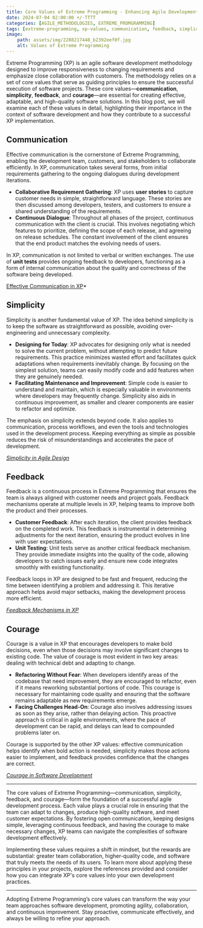 ```yaml
---
title: Core Values of Extreme Programming - Enhancing Agile Development 
date: 2024-07-04 02:00:00 +/-TTTT
categories: [AGILE_METHODOLOGIES, EXTREME_PROMGRAMMING]
tags: [extreme-programming, xp-values, communication, feedback, simplicity, courage, devops]
image:
    path: assets/img/2288217448_b2392eef0f.jpg
    alt: Values of Extreme Programming
---
```


Extreme Programming (XP) is an agile software development methodology designed to improve responsiveness to changing requirements and emphasize close collaboration with customers. The methodology relies on a set of core values that serve as guiding principles to ensure the successful execution of software projects. These core values—**communication**, **simplicity**, **feedback**, and **courage**—are essential for creating effective, adaptable, and high-quality software solutions. In this blog post, we will examine each of these values in detail, highlighting their importance in the context of software development and how they contribute to a successful XP implementation.

## Communication

Effective communication is the cornerstone of Extreme Programming, enabling the development team, customers, and stakeholders to collaborate efficiently. In XP, communication takes several forms, from initial requirements gathering to the ongoing dialogues during development iterations.

- **Collaborative Requirement Gathering**: XP uses **user stories** to capture customer needs in simple, straightforward language. These stories are then discussed among developers, testers, and customers to ensure a shared understanding of the requirements.
- **Continuous Dialogue**: Throughout all phases of the project, continuous communication with the client is crucial. This involves negotiating which features to prioritize, defining the scope of each release, and agreeing on release schedules. The constant involvement of the client ensures that the end product matches the evolving needs of users.

In XP, communication is not limited to verbal or written exchanges. The use of **unit tests** provides ongoing feedback to developers, functioning as a form of internal communication about the quality and correctness of the software being developed.

[Effective Communication in XP](https://extremeprogrammingalliance.com/about-extreme-programming-xp/extreme-programming-xp-values/#:~:text=At%20the%20heart%20of%20XP,the%20same%20objectives%20and%20focus.)*

## Simplicity

Simplicity is another fundamental value of XP. The idea behind simplicity is to keep the software as straightforward as possible, avoiding over-engineering and unnecessary complexity.

- **Designing for Today**: XP advocates for designing only what is needed to solve the current problem, without attempting to predict future requirements. This practice minimizes wasted effort and facilitates quick adaptations when requirements inevitably change. By focusing on the simplest solution, teams can easily modify code and add features when they are genuinely needed.
- **Facilitating Maintenance and Improvement**: Simple code is easier to understand and maintain, which is especially valuable in environments where developers may frequently change. Simplicity also aids in continuous improvement, as smaller and clearer components are easier to refactor and optimize.

The emphasis on simplicity extends beyond code. It also applies to communication, process workflows, and even the tools and technologies used in the development process. Keeping everything as simple as possible reduces the risk of misunderstandings and accelerates the pace of development.

*[Simplicity in Agile Design](https://chrisdaviescoach.medium.com/simplicity-the-least-understood-agile-principle-ad1406a85248)*

## Feedback

Feedback is a continuous process in Extreme Programming that ensures the team is always aligned with customer needs and project goals. Feedback mechanisms operate at multiple levels in XP, helping teams to improve both the product and their processes.

- **Customer Feedback**: After each iteration, the client provides feedback on the completed work. This feedback is instrumental in determining adjustments for the next iteration, ensuring the product evolves in line with user expectations.
- **Unit Testing**: Unit tests serve as another critical feedback mechanism. They provide immediate insights into the quality of the code, allowing developers to catch issues early and ensure new code integrates smoothly with existing functionality.

Feedback loops in XP are designed to be fast and frequent, reducing the time between identifying a problem and addressing it. This iterative approach helps avoid major setbacks, making the development process more efficient.

*[Feedback Mechanisms in XP](https://www.unhcr.org/innovation/10-steps-to-setting-up-an-effective-feedback-mechanism/)*

## Courage

Courage is a value in XP that encourages developers to make bold decisions, even when those decisions may involve significant changes to existing code. The value of courage is most evident in two key areas: dealing with technical debt and adapting to change.

- **Refactoring Without Fear**: When developers identify areas of the codebase that need improvement, they are encouraged to refactor, even if it means reworking substantial portions of code. This courage is necessary for maintaining code quality and ensuring that the software remains adaptable as new requirements emerge.
- **Facing Challenges Head-On**: Courage also involves addressing issues as soon as they arise, rather than delaying action. This proactive approach is critical in agile environments, where the pace of development can be rapid, and delays can lead to compounded problems later on.

Courage is supported by the other XP values: effective communication helps identify when bold action is needed, simplicity makes those actions easier to implement, and feedback provides confidence that the changes are correct.

*[Courage in Software Development](https://studio.ribbonfarm.com/p/courage-in-computing)*

---
The core values of Extreme Programming—communication, simplicity, feedback, and courage—form the foundation of a successful agile development process. Each value plays a crucial role in ensuring that the team can adapt to changes, produce high-quality software, and meet customer expectations. By fostering open communication, keeping designs simple, leveraging continuous feedback, and having the courage to make necessary changes, XP teams can navigate the complexities of software development effectively.

Implementing these values requires a shift in mindset, but the rewards are substantial: greater team collaboration, higher-quality code, and software that truly meets the needs of its users. To learn more about applying these principles in your projects, explore the references provided and consider how you can integrate XP's core values into your own development practices.

---

Adopting Extreme Programming’s core values can transform the way your team approaches software development, promoting agility, collaboration, and continuous improvement. Stay proactive, communicate effectively, and always be willing to refine your approach.